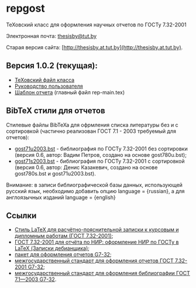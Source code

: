 # repgost
ТеХовский класс для оформления научных отчетов по ГОСТу 7.32-2001

Электронная почта: thesisby@tut.by

Старая версия сайта: [http://thesisby.at.tut.by](http://thesisby.at.tut.by).

## Версия 1.0.2 (текущая):

* [ТеХовский файл класса](https://github.com/belgraviton/repgost/releases/download/v1.0.2/repgost.cls)
* [Руководство пользователя](https://github.com/belgraviton/repgost/releases/download/v1.0.2/man-thesisby.pdf)
* [Шаблон отчета](https://github.com/belgraviton/repgost/archive/v1.0.2.zip) (главный файл rep-main.tex)

## BibTeX стили для отчетов

Cтилевые файлы BibTeXa для офрмления списка литературы без и с сортировкой (частично реализован ГОСТ 7.1 - 2003 требуемый для отчетов):
* [gost71u2003.bst](https://github.com/belgraviton/thesisby/releases/download/v1.0/gost71u2003.bst) - библиография по ГОСТу 7.32-2001 без сортировки (версия 0.6, автор: Вадим Петров, создано на основе gost780u.bst);
* [gost71s2003.bst](https://github.com/belgraviton/thesisby/releases/download/v1.0/gost71s2003.bst) - библиография по ГОСТу 7.32-2001 с сортировкой (версия 0.6, автор: Денис Казакевич, создано на основе gost780s.bst и gost71u2003.bst).

Внимание: в записи библиографической базы данных, использующей русский язык, необходимо добавить опцию language = {russian}, а для англоязычных изданий language = {english} 

## Ссылки
* [Стиль LaTeX для расчётно-пояснительной записки к курсовым и дипломным работам (ГОСТ 7.32-2001)](https://github.com/rominf/latex-g7-32);
* [ГОСТ 7.32-2001 для отчёта по НИР: оформление НИР по ГОСТу в LaTeX (Записки дебианщика)](http://mydebianblog.blogspot.com/2008/09/732-2001-latex.html);
* [пакет для оформления отчетов G7-32](https://sites.google.com/a/mvkonnik.info/mike/Home/downloads/GOST7-32-2001.zip?attredirects=0);
* [межгосударственный стандарт для оформления отчетов ГОСТ 7.32-2001 G7-32](http://txts.mgou.ru/library/stand/20.pdf);
* [межгосударственный стандарт для оформления библиографии ГОСТ 7.1—2003 G7-32](https://ru.wikisource.org/wiki/%D0%93%D0%9E%D0%A1%D0%A2_7.1%E2%80%942003).
